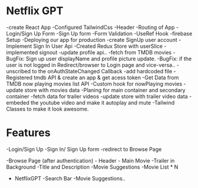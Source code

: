 # Netflix GPT

-create React App
-Configured TailwindCss
-Header
-Routing of App
-Login/Sign Up Form
-Sign Up form
-Form Validation
-UseRef Hook
-firebase Setup
-Deploying our app for production
-create SignUp user account
-Implement Sign In User Api
-Created Redux Store with userSlice
-implemented signout
-update profile api..
-fetch from TMDB movies
-BugFix: Sign up user displayName and profile picture update.
-BugFix: if the user is not logged in Redirect/browser to Login page and vice-versa..
-unscribed to the onAuthStateChanged Callback
-add hardcoded file
-Registered tmdb API & create an app & get acess token
-Get Data from TMDB now playing movies list API
-Custom hook for nowPlaying movies
-update store with movies data
-Planing for main container and secondary container
-fetch data for trailer videos
-update store with trailer video data
-embeded the youtube video and make it autoplay and mute
-Tailwind Classes to make it look awesome.



# Features 
 -Login/Sign Up
   -Sign In/ Sign Up form
   -redirect to Browse Page

 -Browse Page (after authentication)
     - Header
     - Main Movie
       -Trailer in Background
       -Title and Description
       -Movie Suggestions
          -Movie List * N

- NetflixGPT
     -Search Bar
     -Movie Suggestions..

